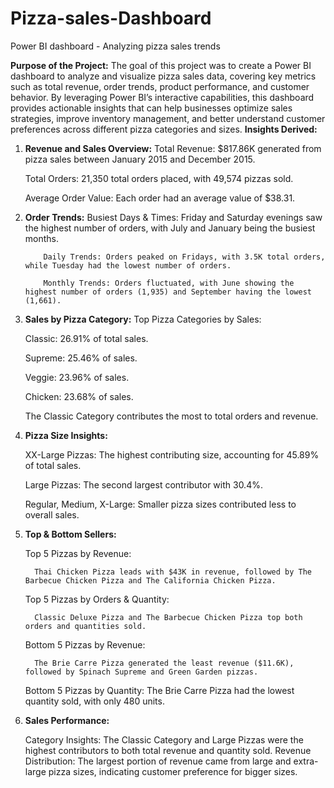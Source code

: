# Pizza-sales-Dashboard
Power BI dashboard - Analyzing pizza sales trends

**Purpose of the Project:**
The goal of this project was to create a Power BI dashboard to analyze and visualize pizza sales data, covering key metrics such as total revenue, order trends, product performance, and customer behavior. By leveraging Power BI’s interactive capabilities, this dashboard provides actionable insights that can help businesses optimize sales strategies, improve inventory management, and better understand customer preferences across different pizza categories and sizes.
**Insights Derived:**
1. **Revenue and Sales Overview:**
      Total Revenue: $817.86K generated from pizza sales between January 2015 and December 2015.
   
      Total Orders: 21,350 total orders placed, with 49,574 pizzas sold.
   
      Average Order Value: Each order had an average value of $38.31.
   
3. **Order Trends:**
           Busiest Days & Times: Friday and Saturday evenings saw the highest number of orders, with July and January being the busiest months.
   
           Daily Trends: Orders peaked on Fridays, with 3.5K total orders, while Tuesday had the lowest number of orders.
   
           Monthly Trends: Orders fluctuated, with June showing the highest number of orders (1,935) and September having the lowest (1,661).
   
5. **Sales by Pizza Category:**
     Top Pizza Categories by Sales:
   
     Classic: 26.91% of total sales.
   
     Supreme: 25.46% of sales.
   
     Veggie: 23.96% of sales.
   
     Chicken: 23.68% of sales.
   
   The Classic Category contributes the most to total orders and revenue.
   
7. **Pizza Size Insights:**

     XX-Large Pizzas: The highest contributing size, accounting for 45.89% of total sales.
   
     Large Pizzas: The second largest contributor with 30.4%.
   
     Regular, Medium, X-Large: Smaller pizza sizes contributed less to overall sales.
   
9. **Top & Bottom Sellers:**

    Top 5 Pizzas by Revenue:
   
         Thai Chicken Pizza leads with $43K in revenue, followed by The Barbecue Chicken Pizza and The California Chicken Pizza.
   
    Top 5 Pizzas by Orders & Quantity:
   
         Classic Deluxe Pizza and The Barbecue Chicken Pizza top both orders and quantities sold.
   
    Bottom 5 Pizzas by Revenue:
   
         The Brie Carre Pizza generated the least revenue ($11.6K), followed by Spinach Supreme and Green Garden pizzas.
    Bottom 5 Pizzas by Quantity:
         The Brie Carre Pizza had the lowest quantity sold, with only 480 units.
11. **Sales Performance:**

    Category Insights: The Classic Category and Large Pizzas were the highest contributors to both total revenue and quantity sold.
    Revenue Distribution: The largest portion of revenue came from large and extra-large pizza sizes, indicating customer preference for bigger sizes.
